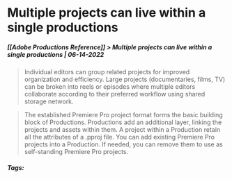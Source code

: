 # Multiple projects can live within a single productions
##### [[Adobe Productions Reference]] > Multiple _projects_ can live within a single _productions_ | 06-14-2022

> Individual editors can group related projects for improved organization and efficiency. Large projects (documentaries, films, TV) can be broken into reels or episodes where multiple editors collaborate according to their preferred workflow using shared storage network.

> The established Premiere Pro project format forms the basic building block of Productions. Productions add an additional layer, linking the projects and assets within them. A project within a Production retain all the attributes of a .pproj file. You can add existing Premiere Pro projects into a Production. If needed, you can remove them to use as self-standing Premiere Pro projects.

##### Tags: 